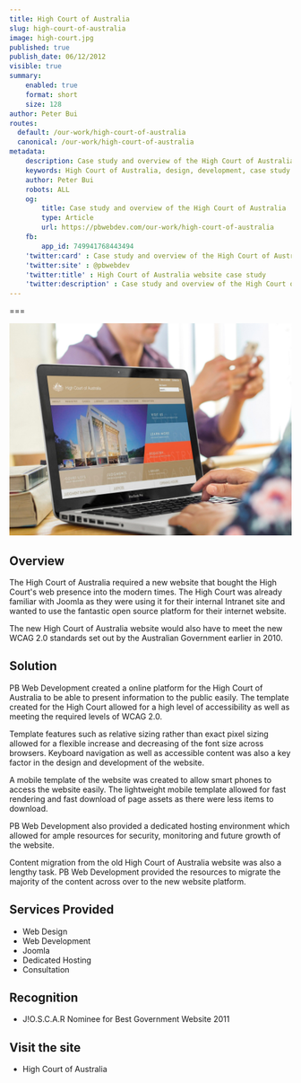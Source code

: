 ```yaml
---
title: High Court of Australia
slug: high-court-of-australia
image: high-court.jpg
published: true
publish_date: 06/12/2012
visible: true
summary:
    enabled: true
    format: short
    size: 128
author: Peter Bui
routes:
  default: /our-work/high-court-of-australia
  canonical: /our-work/high-court-of-australia
metadata:
    description: Case study and overview of the High Court of Australia website design and development.
    keywords: High Court of Australia, design, development, case study
    author: Peter Bui
    robots: ALL
    og:
        title: Case study and overview of the High Court of Australia
        type: Article
        url: https://pbwebdev.com/our-work/high-court-of-australia
    fb:
        app_id: 749941768443494
    'twitter:card' : Case study and overview of the High Court of Australia
    'twitter:site' : @pbwebdev
    'twitter:title' : High Court of Australia website case study
    'twitter:description' : Case study and overview of the High Court of Australia website design and development.
---
```


===

![High Court of Australia](high-court-place.jpg)

## Overview

The High Court of Australia required a new website that bought the High Court's web presence into the modern times. The High Court was already familiar with Joomla as they were using it for their internal Intranet site and wanted to use the fantastic open source platform for their internet website.

The new High Court of Australia website would also have to meet the new WCAG 2.0 standards set out by the Australian Government earlier in 2010.

## Solution

PB Web Development created a online platform for the High Court of Australia to be able to present information to the public easily. The template created for the High Court allowed for a high level of accessibility as well as meeting the required levels of WCAG 2.0.

Template features such as relative sizing rather than exact pixel sizing allowed for a flexible increase and decreasing of the font size across browsers. Keyboard navigation as well as accessible content was also a key factor in the design and development of the website.

A mobile template of the website was created to allow smart phones to access the website easily. The lightweight mobile template allowed for fast rendering and fast download of page assets as there were less items to download.

PB Web Development also provided a dedicated hosting environment which allowed for ample resources for security, monitoring and future growth of the website.

Content migration from the old High Court of Australia website was also a lengthy task. PB Web Development provided the resources to migrate the majority of the content across over to the new website platform.

## Services Provided

* Web Design
* Web Development
* Joomla
* Dedicated Hosting
* Consultation

## Recognition

* J!O.S.C.A.R Nominee for Best Government Website 2011

## Visit the site

* High Court of Australia